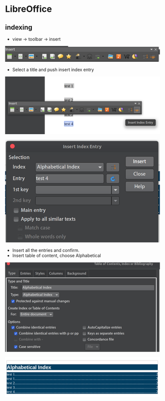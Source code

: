 # LibreOffice

## indexing

* view -&gt; toolbar -&gt; insert

![](../.gitbook/assets/19ad61dd169d4581a220e14a6df8f617.png)

* Select a title and push insert index entry

![](../.gitbook/assets/d189e2f3ccf042fdabee5ef5c5fa46e5.png)

![](../.gitbook/assets/a3283c172f464cbdb6b9d2632f24f3ad.png)

* Insert all the entries and confirm.
* Insert table of content, choose Alphabetical

![](../.gitbook/assets/30802115131c429d86c7cde4524c97e1.png)

![](../.gitbook/assets/e43dfaca2d7d47bfac670c4c3fe23ef5.png)

